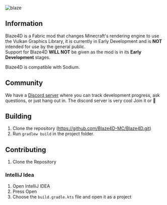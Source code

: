 ![blaze](https://user-images.githubusercontent.com/68126718/125143247-71be4580-e0f0-11eb-88bc-070eb2838435.png)

## Information 
Blaze4D is a Fabric mod that changes Minecraft's rendering engine to use the Vulkan Graphics Library, it is currently in Early Development and is **NOT** intended for use by the general public.  
Support for Blaze4D **WILL NOT** be given as the mod is in its **Early Development** stages.

Blaze4D is compatible with Sodium.

## Community
We have a [Discord server](https://discord.gg/H93wJePuWf) where you can track development progress, ask questions, or just hang out in. 
The discord server is very cool Join it or 🔫

## Building
1. Clone the repository (https://github.com/Blaze4D-MC/Blaze4D.git)
2. Run ``gradlew build`` in the project folder.

## Contributing
1. Clone the Repository

### IntelliJ Idea
1. Open IntelliJ IDEA
2. Press Open
3. Choose the ``build.gradle.kts`` file and open it as a project
